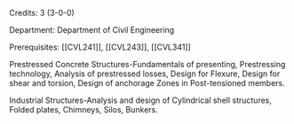 Credits: 3 (3-0-0)

Department: Department of Civil Engineering

Prerequisites: [[CVL241]], [[CVL243]], [[CVL341]]

Prestressed Concrete Structures-Fundamentals of presenting, Prestressing technology, Analysis of prestressed losses, Design for Flexure, Design for shear and torsion, Design of anchorage Zones in Post-tensioned members.

Industrial Structures-Analysis and design of Cylindrical shell structures, Folded plates, Chimneys, Silos, Bunkers.